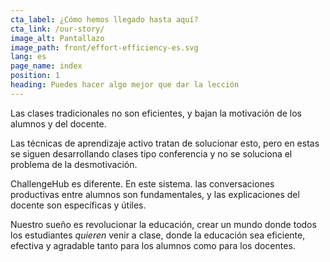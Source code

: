 ```yaml
---
cta_label: ¿Cómo hemos llegado hasta aquí?
cta_link: /our-story/
image_alt: Pantallazo
image_path: front/effort-efficiency-es.svg
lang: es
page_name: index
position: 1
heading: Puedes hacer algo mejor que dar la lección
---
```


Las clases tradicionales no son eficientes, y bajan la motivación de los alumnos y del docente.

Las técnicas de aprendizaje activo tratan de solucionar esto, pero en estas se siguen desarrollando clases tipo conferencia y no se soluciona el problema de la desmotivación.

ChallengeHub es diferente. En este sistema. las conversaciones productivas entre alumnos son fundamentales, y las explicaciones del docente son específicas y útiles.

Nuestro sueño es revolucionar la educación, crear un mundo donde todos los estudiantes *quieren* venir a clase, donde la educación sea eficiente, efectiva y agradable tanto para los alumnos como para los docentes.
